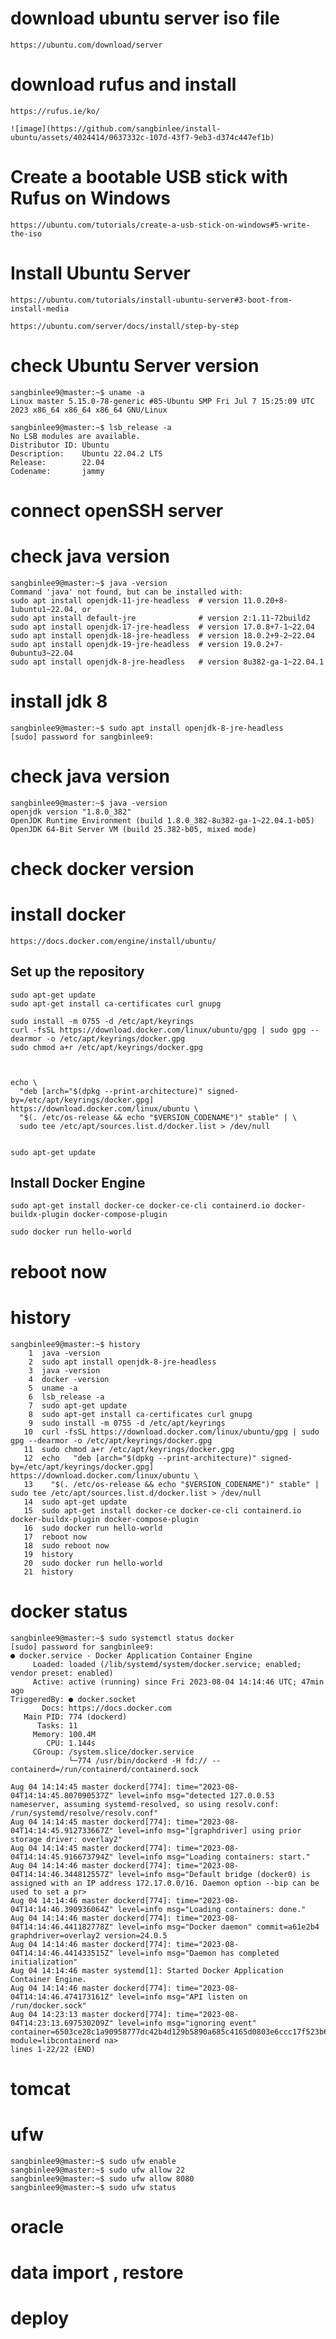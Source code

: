 # download ubuntu server iso file
  
    https://ubuntu.com/download/server

# download rufus and install
  
    https://rufus.ie/ko/

    ![image](https://github.com/sangbinlee/install-ubuntu/assets/4024414/0637332c-107d-43f7-9eb3-d374c447ef1b)

# Create a bootable USB stick with Rufus on Windows
  
    https://ubuntu.com/tutorials/create-a-usb-stick-on-windows#5-write-the-iso
  
# Install Ubuntu Server

    https://ubuntu.com/tutorials/install-ubuntu-server#3-boot-from-install-media

    https://ubuntu.com/server/docs/install/step-by-step

# check Ubuntu Server version
  
    sangbinlee9@master:~$ uname -a
    Linux master 5.15.0-78-generic #85-Ubuntu SMP Fri Jul 7 15:25:09 UTC 2023 x86_64 x86_64 x86_64 GNU/Linux
    
    sangbinlee9@master:~$ lsb_release -a
    No LSB modules are available.
    Distributor ID: Ubuntu
    Description:    Ubuntu 22.04.2 LTS
    Release:        22.04
    Codename:       jammy
  
  

# connect openSSH server
 
  

# check java version

  
    sangbinlee9@master:~$ java -version
    Command 'java' not found, but can be installed with:
    sudo apt install openjdk-11-jre-headless  # version 11.0.20+8-1ubuntu1~22.04, or
    sudo apt install default-jre              # version 2:1.11-72build2
    sudo apt install openjdk-17-jre-headless  # version 17.0.8+7-1~22.04
    sudo apt install openjdk-18-jre-headless  # version 18.0.2+9-2~22.04
    sudo apt install openjdk-19-jre-headless  # version 19.0.2+7-0ubuntu3~22.04
    sudo apt install openjdk-8-jre-headless   # version 8u382-ga-1~22.04.1

# install jdk 8
    
    sangbinlee9@master:~$ sudo apt install openjdk-8-jre-headless
    [sudo] password for sangbinlee9:


# check java version



    
    sangbinlee9@master:~$ java -version
    openjdk version "1.8.0_382"
    OpenJDK Runtime Environment (build 1.8.0_382-8u382-ga-1~22.04.1-b05)
    OpenJDK 64-Bit Server VM (build 25.382-b05, mixed mode)

# check docker version


# install docker 
  
    https://docs.docker.com/engine/install/ubuntu/

## Set up the repository  
  
    sudo apt-get update
    sudo apt-get install ca-certificates curl gnupg
      
    sudo install -m 0755 -d /etc/apt/keyrings
    curl -fsSL https://download.docker.com/linux/ubuntu/gpg | sudo gpg --dearmor -o /etc/apt/keyrings/docker.gpg
    sudo chmod a+r /etc/apt/keyrings/docker.gpg  
  
  
    
    echo \
      "deb [arch="$(dpkg --print-architecture)" signed-by=/etc/apt/keyrings/docker.gpg] https://download.docker.com/linux/ubuntu \
      "$(. /etc/os-release && echo "$VERSION_CODENAME")" stable" | \
      sudo tee /etc/apt/sources.list.d/docker.list > /dev/null
  
  
    sudo apt-get update

## Install Docker Engine
  
    sudo apt-get install docker-ce docker-ce-cli containerd.io docker-buildx-plugin docker-compose-plugin
  
    sudo docker run hello-world



# reboot now


# history
  
    
    sangbinlee9@master:~$ history
        1  java -version
        2  sudo apt install openjdk-8-jre-headless
        3  java -version
        4  docker -version
        5  uname -a
        6  lsb_release -a
        7  sudo apt-get update
        8  sudo apt-get install ca-certificates curl gnupg
        9  sudo install -m 0755 -d /etc/apt/keyrings
       10  curl -fsSL https://download.docker.com/linux/ubuntu/gpg | sudo gpg --dearmor -o /etc/apt/keyrings/docker.gpg
       11  sudo chmod a+r /etc/apt/keyrings/docker.gpg
       12  echo   "deb [arch="$(dpkg --print-architecture)" signed-by=/etc/apt/keyrings/docker.gpg] https://download.docker.com/linux/ubuntu \
       13    "$(. /etc/os-release && echo "$VERSION_CODENAME")" stable" |   sudo tee /etc/apt/sources.list.d/docker.list > /dev/null
       14  sudo apt-get update
       15  sudo apt-get install docker-ce docker-ce-cli containerd.io docker-buildx-plugin docker-compose-plugin
       16  sudo docker run hello-world
       17  reboot now
       18  sudo reboot now
       19  history
       20  sudo docker run hello-world
       21  history



# docker status

    
    sangbinlee9@master:~$ sudo systemctl status docker
    [sudo] password for sangbinlee9:
    ● docker.service - Docker Application Container Engine
         Loaded: loaded (/lib/systemd/system/docker.service; enabled; vendor preset: enabled)
         Active: active (running) since Fri 2023-08-04 14:14:46 UTC; 47min ago
    TriggeredBy: ● docker.socket
           Docs: https://docs.docker.com
       Main PID: 774 (dockerd)
          Tasks: 11
         Memory: 100.4M
            CPU: 1.144s
         CGroup: /system.slice/docker.service
                 └─774 /usr/bin/dockerd -H fd:// --containerd=/run/containerd/containerd.sock
    
    Aug 04 14:14:45 master dockerd[774]: time="2023-08-04T14:14:45.807090537Z" level=info msg="detected 127.0.0.53 nameserver, assuming systemd-resolved, so using resolv.conf: /run/systemd/resolve/resolv.conf"
    Aug 04 14:14:45 master dockerd[774]: time="2023-08-04T14:14:45.912733667Z" level=info msg="[graphdriver] using prior storage driver: overlay2"
    Aug 04 14:14:45 master dockerd[774]: time="2023-08-04T14:14:45.916673794Z" level=info msg="Loading containers: start."
    Aug 04 14:14:46 master dockerd[774]: time="2023-08-04T14:14:46.344812557Z" level=info msg="Default bridge (docker0) is assigned with an IP address 172.17.0.0/16. Daemon option --bip can be used to set a pr>
    Aug 04 14:14:46 master dockerd[774]: time="2023-08-04T14:14:46.390936064Z" level=info msg="Loading containers: done."
    Aug 04 14:14:46 master dockerd[774]: time="2023-08-04T14:14:46.441182778Z" level=info msg="Docker daemon" commit=a61e2b4 graphdriver=overlay2 version=24.0.5
    Aug 04 14:14:46 master dockerd[774]: time="2023-08-04T14:14:46.441433515Z" level=info msg="Daemon has completed initialization"
    Aug 04 14:14:46 master systemd[1]: Started Docker Application Container Engine.
    Aug 04 14:14:46 master dockerd[774]: time="2023-08-04T14:14:46.474173161Z" level=info msg="API listen on /run/docker.sock"
    Aug 04 14:23:13 master dockerd[774]: time="2023-08-04T14:23:13.697530209Z" level=info msg="ignoring event" container=6503ce28c1a90958777dc42b4d129b5890a685c4165d0803e6ccc17f523b6aa2 module=libcontainerd na>
    lines 1-22/22 (END)





# tomcat


# ufw

    sangbinlee9@master:~$ sudo ufw enable
    sangbinlee9@master:~$ sudo ufw allow 22
    sangbinlee9@master:~$ sudo ufw allow 8080
    sangbinlee9@master:~$ sudo ufw status









# oracle




# data import , restore






# deploy 

